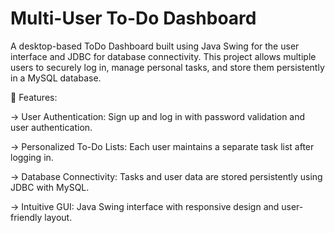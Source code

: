 # Multi-User To-Do Dashboard
A desktop-based ToDo Dashboard built using Java Swing for the user interface and JDBC for database connectivity. This project allows multiple users to securely log in, manage personal tasks, and store them persistently in a MySQL database.

🔧 Features:

-> User Authentication: Sign up and log in with password validation and user authentication.

-> Personalized To-Do Lists: Each user maintains a separate task list after logging in.

-> Database Connectivity: Tasks and user data are stored persistently using JDBC with MySQL.

-> Intuitive GUI: Java Swing interface with responsive design and user-friendly layout.
